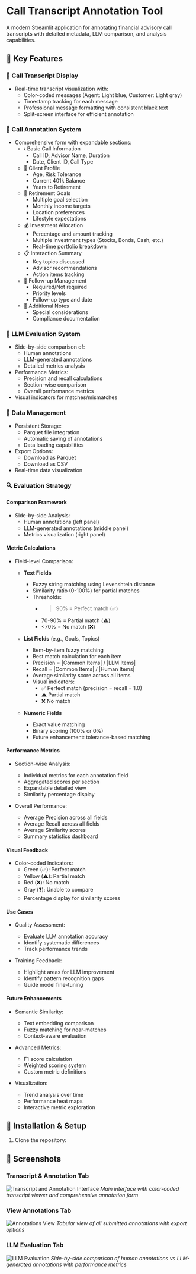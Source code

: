 # Call Transcript Annotation Tool

A modern Streamlit application for annotating financial advisory call transcripts with detailed metadata, LLM comparison, and analysis capabilities.

## 🌟 Key Features

### 💬 Call Transcript Display
* Real-time transcript visualization with:
  * Color-coded messages (Agent: Light blue, Customer: Light gray)
  * Timestamp tracking for each message
  * Professional message formatting with consistent black text
  * Split-screen interface for efficient annotation

### 📝 Call Annotation System
* Comprehensive form with expandable sections:
  * 📞 Basic Call Information
    - Call ID, Advisor Name, Duration
    - Date, Client ID, Call Type
  * 👤 Client Profile
    - Age, Risk Tolerance
    - Current 401k Balance
    - Years to Retirement
  * 🎯 Retirement Goals
    - Multiple goal selection
    - Monthly income targets
    - Location preferences
    - Lifestyle expectations
  * 💰 Investment Allocation
    - Percentage and amount tracking
    - Multiple investment types (Stocks, Bonds, Cash, etc.)
    - Real-time portfolio breakdown
  * 📋 Interaction Summary
    - Key topics discussed
    - Advisor recommendations
    - Action items tracking
  * 📅 Follow-up Management
    - Required/Not required
    - Priority levels
    - Follow-up type and date
  * 📌 Additional Notes
    - Special considerations
    - Compliance documentation

### 🤖 LLM Evaluation System
* Side-by-side comparison of:
  * Human annotations
  * LLM-generated annotations
  * Detailed metrics analysis
* Performance Metrics:
  * Precision and recall calculations
  * Section-wise comparison
  * Overall performance metrics
* Visual indicators for matches/mismatches

### 💾 Data Management
* Persistent Storage:
  * Parquet file integration
  * Automatic saving of annotations
  * Data loading capabilities
* Export Options:
  * Download as Parquet
  * Download as CSV
* Real-time data visualization

### 🔍 Evaluation Strategy

#### Comparison Framework
* Side-by-side Analysis:
  * Human annotations (left panel)
  * LLM-generated annotations (middle panel)
  * Metrics visualization (right panel)

#### Metric Calculations
* Field-level Comparison:
  * **Text Fields**
    - Fuzzy string matching using Levenshtein distance
    - Similarity ratio (0-100%) for partial matches
    - Thresholds:
      * >90% = Perfect match (✅)
      * 70-90% = Partial match (⚠️)
      * <70% = No match (❌)
  
  * **List Fields** (e.g., Goals, Topics)
    - Item-by-item fuzzy matching
    - Best match calculation for each item
    - Precision = |Common Items| / |LLM Items|
    - Recall = |Common Items| / |Human Items|
    - Average similarity score across all items
    - Visual indicators: 
      * ✅ Perfect match (precision = recall = 1.0)
      * ⚠️ Partial match
      * ❌ No match

  * **Numeric Fields**
    - Exact value matching
    - Binary scoring (100% or 0%)
    - Future enhancement: tolerance-based matching

#### Performance Metrics
* Section-wise Analysis:
  * Individual metrics for each annotation field
  * Aggregated scores per section
  * Expandable detailed view
  * Similarity percentage display

* Overall Performance:
  * Average Precision across all fields
  * Average Recall across all fields
  * Average Similarity scores
  * Summary statistics dashboard

#### Visual Feedback
* Color-coded Indicators:
  * Green (✅): Perfect match
  * Yellow (⚠️): Partial match
  * Red (❌): No match
  * Gray (❓): Unable to compare
  * Percentage display for similarity scores

#### Use Cases
* Quality Assessment:
  * Evaluate LLM annotation accuracy
  * Identify systematic differences
  * Track performance trends

* Training Feedback:
  * Highlight areas for LLM improvement
  * Identify pattern recognition gaps
  * Guide model fine-tuning

#### Future Enhancements
* Semantic Similarity:
  * Text embedding comparison
  * Fuzzy matching for near-matches
  * Context-aware evaluation

* Advanced Metrics:
  * F1 score calculation
  * Weighted scoring system
  * Custom metric definitions

* Visualization:
  * Trend analysis over time
  * Performance heat maps
  * Interactive metric exploration

## 🚀 Installation & Setup

1. Clone the repository:

## 📸 Screenshots

### Transcript & Annotation Tab
![Transcript and Annotation Interface](screenshots/UI_1.png)
*Main interface with color-coded transcript viewer and comprehensive annotation form*

### View Annotations Tab
![Annotations View](screenshots/UI_2.png)
*Tabular view of all submitted annotations with export options*

### LLM Evaluation Tab
![LLM Evaluation](screenshots/UI_3.png)
*Side-by-side comparison of human annotations vs LLM-generated annotations with performance metrics*
